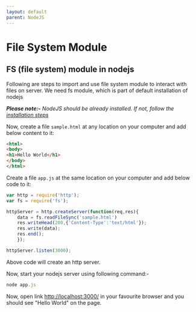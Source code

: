 ```yaml
---
layout: default
parent: NodeJS
---
```

# File System Module

## FS (file system) module in nodejs

Following are steps to import and use file system module to interact with files on server. We need fs module, which is part of default installation of nodejs

***Please note:-** NodeJS should be already installed. If not, follow the [installation steps](./install_nodejs.md)*

Now, create a file `sample.html` at any location on your computer and add below content to it:

```html
<html>
<body>
<h1>Hello World</h1>
</body>
</html>
```

Create a file `app.js` at the same location on your computer and add below code to it:

```js
var http = require('http');
var fs = require('fs');

httpServer = http.createServer(function(req,res){
    data = fs.readFileSync('sample.html')
    res.writeHead(200,{'Content-Type':'text/html'});
    res.write(data);
    res.end();
    });

httpServer.listen(3000);
```

Above code will create an http server.

Now, start your nodejs server using following command:-

```js
node app.js
```

Now, open link <http://localhost:3000/> in your favourite browser and you should see "Hello World" on the page.
